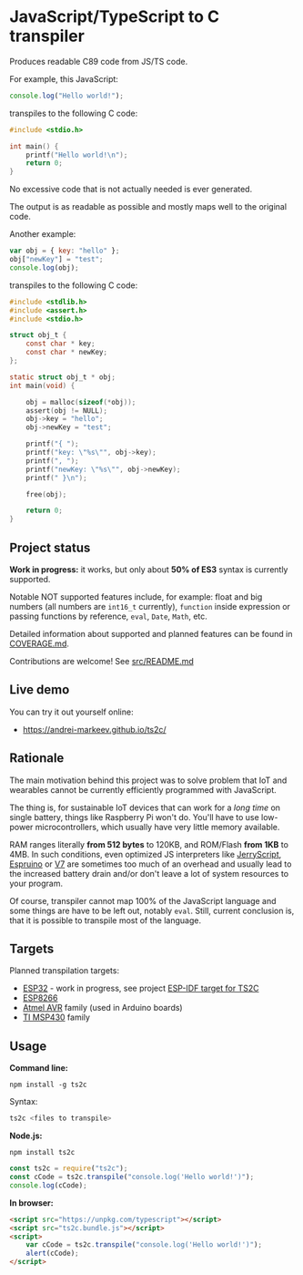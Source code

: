 JavaScript/TypeScript to C transpiler
=====================================

Produces readable C89 code from JS/TS code.

For example, this JavaScript:

```javascript
console.log("Hello world!");
```

transpiles to the following C code:

```c
#include <stdio.h>

int main() {
    printf("Hello world!\n");
    return 0;
}
```

No excessive code that is not actually needed is ever generated.

The output is as readable as possible and mostly maps well to the original code.

Another example:

```javascript
var obj = { key: "hello" };
obj["newKey"] = "test";
console.log(obj);
```

transpiles to the following C code:

```c
#include <stdlib.h>
#include <assert.h>
#include <stdio.h>

struct obj_t {
    const char * key;
    const char * newKey;
};

static struct obj_t * obj;
int main(void) {

    obj = malloc(sizeof(*obj));
    assert(obj != NULL);
    obj->key = "hello";
    obj->newKey = "test";

    printf("{ ");
    printf("key: \"%s\"", obj->key);
    printf(", ");
    printf("newKey: \"%s\"", obj->newKey);
    printf(" }\n");

    free(obj);

    return 0;
}
```


Project status
--------------

__**Work in progress:**__ it works, but only about **50% of ES3** syntax is currently supported.

Notable NOT supported features include, for example: float and big numbers (all numbers are `int16_t` currently), `function` inside expression or passing functions by reference, `eval`, `Date`, `Math`, etc.

Detailed information about supported and planned features can be found in [COVERAGE.md](https://github.com/andrei-markeev/ts2c/blob/master/COVERAGE.md).

Contributions are welcome! See [src/README.md](https://github.com/andrei-markeev/ts2c/blob/master/src/README.md)


Live demo
---------

You can try it out yourself online:

 - https://andrei-markeev.github.io/ts2c/

Rationale
---------

The main motivation behind this project was to solve problem that IoT and wearables cannot be currently efficiently
programmed with JavaScript.

The thing is, for sustainable IoT devices that can work for a *long time* on single battery, things like
Raspberry Pi won't do. You'll have to use low-power microcontrollers, which usually have very little memory available.

RAM ranges literally **from 512 bytes** to 120KB, and ROM/Flash **from 1KB** to 4MB. In such conditions, even
optimized JS interpreters like [JerryScript](https://github.com/Samsung/jerryscript),
[Espruino](https://github.com/espruino/Espruino) or [V7](https://github.com/cesanta/v7) are sometimes too
much of an overhead and usually lead to the increased battery drain and/or don't leave a lot of system
resources to your program.

Of course, transpiler cannot map 100% of the JavaScript language and some things are have to be left out,
notably `eval`. Still, current conclusion is, that it is possible to transpile most of the language.

Targets
-------

Planned transpilation targets:

 - [ESP32](https://en.wikipedia.org/wiki/ESP32) - work in progress, see project [ESP-IDF target for TS2C](https://github.com/andrei-markeev/ts2c-target-esp-idf)
 - [ESP8266](https://en.wikipedia.org/wiki/ESP8266)
 - [Atmel AVR](https://en.wikipedia.org/wiki/Atmel_AVR#Basic_families) family (used in Arduino boards)
 - [TI MSP430](https://en.wikipedia.org/wiki/TI_MSP430) family


Usage
-----

**Command line:**
```
npm install -g ts2c
```

Syntax:
```sh
ts2c <files to transpile>
```

**Node.js:**
```
npm install ts2c
```

```javascript
const ts2c = require("ts2c");
const cCode = ts2c.transpile("console.log('Hello world!')");
console.log(cCode);
```

**In browser:**
```html
<script src="https://unpkg.com/typescript"></script>
<script src="ts2c.bundle.js"></script>
<script>
    var cCode = ts2c.transpile("console.log('Hello world!')");
    alert(cCode);
</script>
```

